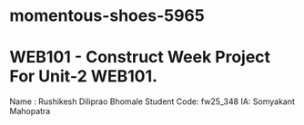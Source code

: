# momentous-shoes-5965

# WEB101 - Construct Week Project For Unit-2 WEB101.
Name : Rushikesh Diliprao Bhomale
Student Code: fw25_348
IA: Somyakant Mahopatra

